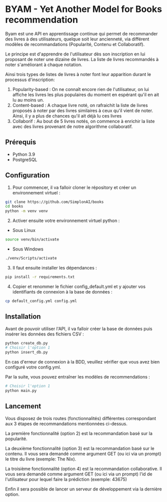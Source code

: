 # BYAM - Yet Another Model for Books recommendation

Byam est une API en apprentissage continue qui permet de recommander des livres à des utilisateurs, quelque soit leur ancienneté, via différent modèles de recommandations (Popularité, Contenu et Collaboratif).

Le principe est d'apprendre de l'utilisateur dès son inscription en lui proposant de noter une dizaine de livres. La liste de livres recommandés à noter s'améliorant à chaque notation.

Ainsi trois types de listes de livres à noter font leur apparition durant le processus d'inscription:
1. Popularity-based : On ne connaît encore rien de l'utilisateur, on lui affiche les livres les plus populaires du moment en espérant qu'il en ait lu au moins un.
2. Content-based : A chaque livre noté, on rafraichit la liste de livres proposés à noter par des livres similaires à ceux qu'il vient de noter. Ainsi, il y a plus de chances qu'il ait déjà lu ces livres
3. Collaborif : Au bout de 5 livres notés, on commence à enrichir la liste avec des livres provenant de notre algorithme collaboratif. 

## Prérequis
* Python 3.9
* PostgreSQL

## Configuration
1. Pour commencer, il va falloir cloner le répository et créer un environnement virtuel : 
```bash
git clone https://github.com/SimplonAI/books
cd books
python -m venv venv
```
2. Activer ensuite votre environnement virtuel python :
* Sous Linux
```bash
source venv/bin/activate
```
* Sous Windows
```bash
./venv/Scripts/activate
```
3. Il faut ensuite installer les dépendances :
```bash
pip install -r requirements.txt
```
4. Copier et renommer le fichier config_default.yml et y ajouter vos identifiants de connexion à la base de données :
```bash
cp default_config.yml config.yml
```

## Installation
Avant de pouvoir utiliser l'API, il va falloir créer la base de données puis insérer les données des fichiers CSV :
```bash
python create_db.py
# Choisir l'option 1
python insert_db.py
```
En cas d'erreur de connexion à la BDD, veuillez vérifier que vous avez bien configuré votre config.yml.

Par la suite, vous pouvez entraîner les modèles de recommendations :
```bash
# Choisir l'option 1
python main.py
```

## Lancement
Vous disposez de trois routes (fonctionnalités) différentes correspondant aux 3 étapes de recommandations mentionnées ci-dessus.

La première fonctionnalité (option 2) est la recommandation basé sur la popularité.

La deuxième fonctionnalité (option 3) est la recommandation basé sur le contenu. Il vous sera demandé comme argument GET (ou ici via un prompt) le titre du livre (exemple: The Nix).

La troisième fonctionnalité (option 4) est la recommandation collaborative. Il vous sera demandé comme argument GET (ou ici via un prompt) l'id de l'utilisateur pour lequel faire la prédiction (exemple: 43675)

Enfin il sera possible de lancer un serveur de développement via la dernière option.